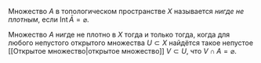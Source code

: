 Множество $A$ в топологическом пространстве $X$ называется *нигде не плотным*, если $\mathop{\mathrm{Int}}\bar{A}=\varnothing$.

Множество $A$ нигде не плотно в $X$ тогда и только тогда, когда для любого непустого открытого множества $U\subset X$ найдётся такое непустое [[Открытое множество|открытое множество]] $V\subset U$, что $V\cap A = \varnothing$.